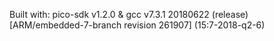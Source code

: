 Built with: pico-sdk v1.2.0 & gcc v7.3.1 20180622 (release) [ARM/embedded-7-branch revision 261907] (15:7-2018-q2-6)
